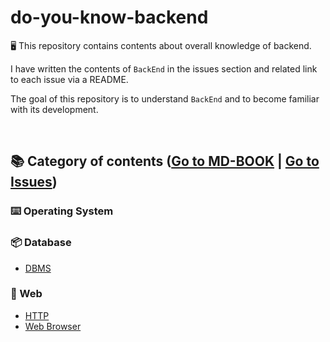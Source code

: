 # do-you-know-backend

🖥 This repository contains contents about overall knowledge of backend.

I have written the contents of `BackEnd` in the issues section and related link to each issue via a README.

The goal of this repository is to understand `BackEnd` and to become familiar with its development.

<br/>

## 📚 Category of contents ([Go to MD-BOOK](https://bkjang.github.io/do-you-know-backend) | [Go to Issues](https://github.com/BKJang/do-you-know-backend/issues))

### ⌨️ Operating System

### 📦 Database

- [DBMS](https://github.com/BKJang/do-you-know-backend/issues/2)

### 🚀 Web

- [HTTP](https://github.com/BKJang/do-you-know-backend/issues/6)
- [Web Browser](https://github.com/BKJang/do-you-know-backend/issues/7)
